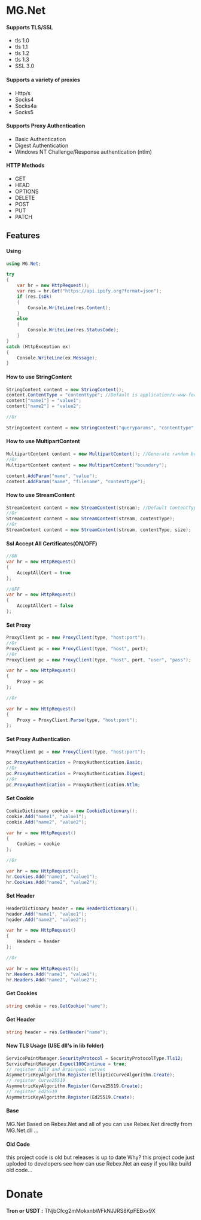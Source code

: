 # MG.Net
#### Supports TLS/SSL 
- tls 1.0
- tls 1.1
- tls 1.2
- tls 1.3
- SSL 3.0

#### Supports a variety of proxies
- Http/s
- Socks4
- Socks4a
- Socks5

#### Supports Proxy Authentication
- Basic Authentication
- Digest Authentication
- Windows NT Challenge/Response authentication (ntlm)

#### HTTP Methods
- GET
- HEAD
- OPTIONS
- DELETE
- POST
- PUT
- PATCH

## Features
#### Using
```csharp
using MG.Net;

try
{
    var hr = new HttpRequest();
    var res = hr.Get("https://api.ipify.org?format=json");
    if (res.IsOk)
    {
        Console.WriteLine(res.Content);
    }
    else
    {
        Console.WriteLine(res.StatusCode);
    }
}
catch (HttpException ex)
{
    Console.WriteLine(ex.Message);
}
```

#### How to use StringContent
```csharp
StringContent content = new StringContent();
content.ContentType = "contenttype"; //Default is application/x-www-form-urlencoded
content["name1"] = "value1";
content["name2"] = "value2";

//Or

StringContent content = new StringContent("queryparams", "contenttype", encode);
```

#### How to use MultipartContent
```csharp
MultipartContent content = new MultipartContent(); //Generate random boundary
//Or
MultipartContent content = new MultipartContent("boundary");

content.AddParam("name", "value");
content.AddParam("name", "filename", "contenttype");
```

#### How to use StreamContent
```csharp
StreamContent content = new StreamContent(stream); //Default ContentType is application/x-www-form-urlencoded
//Or
StreamContent content = new StreamContent(stream, contentType);
//Or
StreamContent content = new StreamContent(stream, contentType, size);
```

#### Ssl Accept All Certificates(ON/OFF)
```csharp
//ON
var hr = new HttpRequest()
{
    AcceptAllCert = true
};

//OFF
var hr = new HttpRequest()
{
    AcceptAllCert = false
};
```

#### Set Proxy
````csharp
ProxyClient pc = new ProxyClient(type, "host:port");
//Or
ProxyClient pc = new ProxyClient(type, "host", port);
//Or
ProxyClient pc = new ProxyClient(type, "host", port, "user", "pass");

var hr = new HttpRequest()
{
    Proxy = pc
};

//Or

var hr = new HttpRequest()
{
    Proxy = ProxyClient.Parse(type, "host:port");
};
````

#### Set Proxy Authentication
````csharp
ProxyClient pc = new ProxyClient(type, "host:port");

pc.ProxyAuthentication = ProxyAuthentication.Basic;
//Or
pc.ProxyAuthentication = ProxyAuthentication.Digest;
//Or
pc.ProxyAuthentication = ProxyAuthentication.Ntlm;
````

#### Set Cookie
```csharp
CookieDictionary cookie = new CookieDictionary();
cookie.Add("name1", "value1");
cookie.Add("name2", "value2");

var hr = new HttpRequest()
{
    Cookies = cookie
};

//Or

var hr = new HttpRequest();
hr.Cookies.Add("name1", "value1");
hr.Cookies.Add("name2", "value2");
```

#### Set Header
```csharp
HeaderDictionary header = new HeaderDictionary();
header.Add("name1", "value1");
header.Add("name2", "value2");

var hr = new HttpRequest()
{
    Headers = header
};

//Or

var hr = new HttpRequest();
hr.Headers.Add("name1", "value1");
hr.Headers.Add("name2", "value2");
```

#### Get Cookies
````csharp
string cookie = res.GetCookie("name");
````

#### Get Header
````csharp
string header = res.GetHeader("name");
````

#### New TLS Usage (USE dll's in lib folder)
````csharp
ServicePointManager.SecurityProtocol = SecurityProtocolType.Tls12;
ServicePointManager.Expect100Continue = true;
// register NIST and Brainpool curves
AsymmetricKeyAlgorithm.Register(EllipticCurveAlgorithm.Create);
// register Curve25519
AsymmetricKeyAlgorithm.Register(Curve25519.Create);
// register Ed25519
AsymmetricKeyAlgorithm.Register(Ed25519.Create);
````

#### Base
MG.Net Based on Rebex.Net and all of you can use Rebex.Net directly from MG.Net.dll ...

#### Old Code
this project code is old but releases is up to date
Why? this project code just uploded to developers see how can use Rebex.Net an easy
if you like build old code...


# Donate
**Tron or USDT :** TNjbCfcg2mMokxnbWFkNJJRS8KpFEBxx9X 
